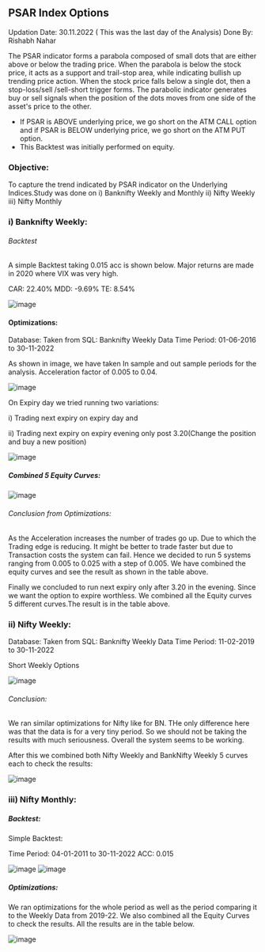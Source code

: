 ## PSAR Index Options
Updation Date: 30.11.2022 ( This was the last day of the Analysis)
Done By: Rishabh Nahar

The PSAR indicator forms a parabola composed of small dots that are either above or below the trading price. When the parabola is below the stock price, it acts as a support and trail-stop area, while indicating bullish up trending price action. When the stock price falls below a single dot, then a stop-loss/sell /sell-short trigger forms.
The parabolic indicator generates buy or sell signals when the position of the dots moves from one side of the asset's price to the other.

- If PSAR is ABOVE underlying price, we go short on the ATM CALL option and if PSAR is BELOW underlying price, we go short on the ATM PUT option.
- This Backtest was initially performed on equity.

### Objective:
To capture the trend indicated by PSAR indicator on the Underlying Indices.Study was done on 
i)   Banknifty Weekly and Monthly
ii)  Nifty Weekly
iii) Nifty Monthly




### i) Banknifty Weekly:



###### Backtest

A simple Backtest taking 0.015 acc is shown below. Major returns are made in 2020 where VIX was very high.

CAR: 22.40%
MDD: -9.69%
TE:  8.54%

![image](https://user-images.githubusercontent.com/67407393/236745165-ec368aa9-4672-444d-a501-9b2e92968d1d.png)


#### Optimizations:

Database: Taken from SQL: Banknifty Weekly Data 
Time Period: 01-06-2016 to 30-11-2022

As shown in image, we have taken In sample and out sample periods for the analysis. Acceleration factor of 0.005 to 0.04.

![image](https://user-images.githubusercontent.com/67407393/236748167-885b656d-f8d8-4020-b579-5ce429ac0b6b.png)


On Expiry day we tried running two variations: 

i) Trading next expiry on expiry day and 

ii) Trading next expiry on expiry evening only post 3.20(Change the position and buy a new position)

![image](https://user-images.githubusercontent.com/67407393/236747401-9caf4733-08b4-4c80-893a-cd4e27e8793b.png)


##### Combined 5 Equity Curves:

![image](https://user-images.githubusercontent.com/67407393/236748370-894a0332-c336-4345-ac47-7c6964cc3125.png)

###### Conclusion from Optimizations:

As the Acceleration increases the number of trades go up. Due to which the Trading edge is reducing. It might be better to trade faster but due to Transaction costs
the system can fail. Hence we decided to run 5 systems ranging from 0.005 to 0.025 with a step of 0.005. We have combined the equity curves and see the result as shown in the table above. 

Finally we concluded to run next expiry only after 3.20 in the evening. Since we want the option to expire worthless. We combined all the Equity curves 5 different curves.The result is in the table above. 

### ii) Nifty Weekly:


Database: Taken from SQL: Banknifty Weekly Data 
Time Period: 11-02-2019 to 30-11-2022

Short Weekly Options						

![image](https://user-images.githubusercontent.com/67407393/236762562-4b52ba86-66b7-471f-abe3-c2a2bb75499f.png)


###### Conclusion:

We ran similar optimizations for Nifty like for BN. THe only difference here was that the data is for a very tiny period. So we should not be taking the results with much seriousness. Overall the system seems to be working.

After this we combined both Nifty Weekly and BankNifty Weekly 5 curves each to check the results:

![image](https://user-images.githubusercontent.com/67407393/236764069-90cba61f-14e0-414f-84ac-530001bfd062.png)

### iii) Nifty Monthly:

##### Backtest:

Simple Backtest:

Time Period: 04-01-2011 to 30-11-2022
ACC: 0.015
 
![image](https://user-images.githubusercontent.com/67407393/236765345-88728bd6-ad82-4b4f-909a-9537e45c12e5.png)
![image](https://user-images.githubusercontent.com/67407393/236765152-dc7c650a-098a-454a-ab6c-298251c664b6.png)


##### Optimizations:

We ran optimizations for the whole period as well as the period comparing it to the Weekly Data from 2019-22. We also combined all the Equity Curves
to check the results. All the results are in the table below. 

![image](https://user-images.githubusercontent.com/67407393/236765834-cb5b878c-58d8-4532-af92-a8e519f9e7fa.png)

